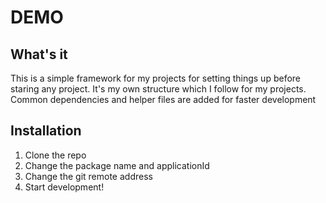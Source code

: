 # DEMO

## What's it
This is a simple framework for my projects for setting things up before staring any project. It's my own structure which
I follow for my projects. Common dependencies and helper files are added for faster development
 
## Installation
1. Clone the repo
2. Change the package name and applicationId
3. Change the git remote address
4. Start development!